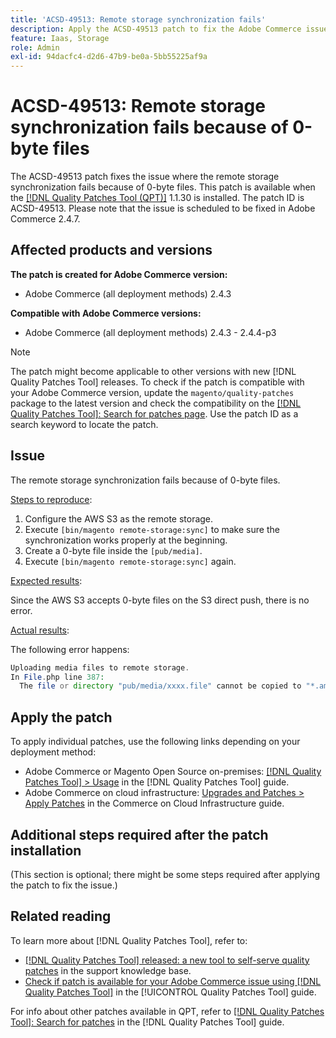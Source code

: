 ```yaml
---
title: 'ACSD-49513: Remote storage synchronization fails'
description: Apply the ACSD-49513 patch to fix the Adobe Commerce issue where the remote storage synchronization fails because of 0-byte files.
feature: Iaas, Storage
role: Admin
exl-id: 94dacfc4-d2d6-47b9-be0a-5bb55225af9a
---
```

# ACSD-49513: Remote storage synchronization fails because of 0-byte files

The ACSD-49513 patch fixes the issue where the remote storage synchronization fails because of 0-byte files. This patch is available when the [[!DNL Quality Patches Tool (QPT)]](https://experienceleague.adobe.com/en/docs/commerce-operations/tools/quality-patches-tool/quality-patches-tool-to-self-serve-quality-patches) 1.1.30 is installed. The patch ID is ACSD-49513. Please note that the issue is scheduled to be fixed in Adobe Commerce 2.4.7.

## Affected products and versions

**The patch is created for Adobe Commerce version:**

* Adobe Commerce (all deployment methods) 2.4.3

**Compatible with Adobe Commerce versions:**

* Adobe Commerce (all deployment methods) 2.4.3 - 2.4.4-p3

>[!NOTE]
>
>The patch might become applicable to other versions with new [!DNL Quality Patches Tool] releases. To check if the patch is compatible with your Adobe Commerce version, update the `magento/quality-patches` package to the latest version and check the compatibility on the [[!DNL Quality Patches Tool]: Search for patches page](https://experienceleague.adobe.com/tools/commerce-quality-patches/index.html). Use the patch ID as a search keyword to locate the patch.

## Issue

The remote storage synchronization fails because of 0-byte files.

<u>Steps to reproduce</u>:

1. Configure the AWS S3 as the remote storage.
1. Execute `[bin/magento remote-storage:sync]` to make sure the synchronization works properly at the beginning.
1. Create a 0-byte file inside the `[pub/media]`.
1. Execute `[bin/magento remote-storage:sync]` again.

<u>Expected results</u>:

Since the AWS S3 accepts 0-byte files on the S3 direct push, there is no error.

<u>Actual results</u>:

The following error happens:

```PHP
Uploading media files to remote storage.
In File.php line 387:
  The file or directory "pub/media/xxxx.file" cannot be copied to "*.amazonaws.com/media/xxxx.file"
```

## Apply the patch

To apply individual patches, use the following links depending on your deployment method:

* Adobe Commerce or Magento Open Source on-premises: [[!DNL Quality Patches Tool] > Usage](/help/tools/quality-patches-tool/usage.md) in the [!DNL Quality Patches Tool] guide.
* Adobe Commerce on cloud infrastructure: [Upgrades and Patches > Apply Patches](https://experienceleague.adobe.com/docs/commerce-cloud-service/user-guide/develop/upgrade/apply-patches.html) in the Commerce on Cloud Infrastructure guide.

## Additional steps required after the patch installation

(This section is optional; there might be some steps required after applying the patch to fix the issue.) 

## Related reading

To learn more about [!DNL Quality Patches Tool], refer to:

* [[!DNL Quality Patches Tool] released: a new tool to self-serve quality patches](https://experienceleague.adobe.com/en/docs/commerce-operations/tools/quality-patches-tool/quality-patches-tool-to-self-serve-quality-patches) in the support knowledge base.
* [Check if patch is available for your Adobe Commerce issue using [!DNL Quality Patches Tool]](/help/tools/quality-patches-tool/patches-available-in-qpt/check-patch-for-magento-issue-with-magento-quality-patches.md) in the [!UICONTROL Quality Patches Tool] guide.


For info about other patches available in QPT, refer to [[!DNL Quality Patches Tool]: Search for patches](https://experienceleague.adobe.com/tools/commerce-quality-patches/index.html) in the [!DNL Quality Patches Tool] guide.
